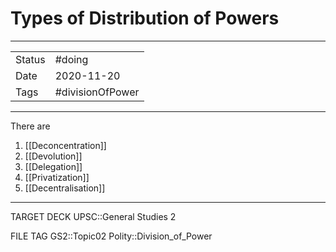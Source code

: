 # Types of Distribution of Powers

***

|        |                  |
| ------ | ---------------- |
| Status | #doing           |
| Date   | 2020-11-20       |
| Tags   | #divisionOfPower |

***
There are 
1.  [[Deconcentration]]
2.  [[Devolution]]
3.  [[Delegation]]
4.  [[Privatization]]
5.  [[Decentralisation]]

***

TARGET DECK
UPSC::General Studies 2

FILE TAG
GS2::Topic02 Polity::Division_of_Power
